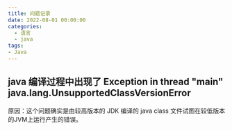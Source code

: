 ```yaml
---
title: 问题记录
date: 2022-08-01 00:00:00
categories:
  - 语言
  - java
tags:
- Java
---
```


## java 编译过程中出现了 Exception in thread "main" java.lang.UnsupportedClassVersionError

原因：这个问题确实是由较高版本的 JDK 编译的 java class 文件试图在较低版本的JVM上运行产生的错误。
